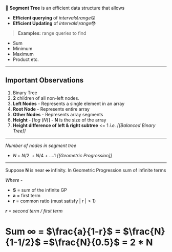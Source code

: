 📌 **Segment Tree** is an efficient data structure that allows

- **Efficient querying** of *intervals\range*😲
- **Efficient Updating** of *intervals\range*😳

> **Examples:** range queries to find
- Sum
- Minimum
- Maximum
- Product etc.

---
## Important Observations

1. Binary Tree 
2. **2** children of all non-left nodes. 
3. **Left Nodes** - Represents a single element in an array
4. **Root Node** - Represents entire array
5. **Other Nodes** - Represents array segments
6. **Height** - $⌈log\ (N)⌉$ - **N** is the size of the array
7. **Height difference of left & right subtree** <= 1 *i.e.  [[Balanced Binary Tree]]*

---
 *Number of nodes in segment tree*
- $N + N/2\ + N/4 \  + \ . . . . 1$ *[[Geometric Progression]]*
---
Suppose **N** is near **∞** infinity. 
In Geometric Progression sum of infinite terms

*Where* -
- **S** = sum of the infinite GP
- **a** = first term
- **r** = common ratio (must satisfy $| \ r \ | < 1$)

***r** = second term / first term*
# Sum ∞ = $\frac{a}{1-r}$ = $\frac{N}{1-1/2}$ =$\frac{N}{0.5}$ = 2 * N